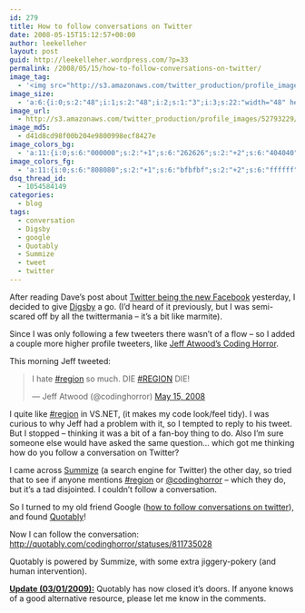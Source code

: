 ```yaml
---
id: 279
title: How to follow conversations on Twitter
date: 2008-05-15T15:12:57+00:00
author: leekelleher
layout: post
guid: http://leekelleher.wordpress.com/?p=33
permalink: /2008/05/15/how-to-follow-conversations-on-twitter/
image_tag:
  - '<img src="http://s3.amazonaws.com/twitter_production/profile_images/52793229/coding-horror-official-logo-small_normal.png?w=560" style="vertical-align:middle;"   alt=""    />'
image_size:
  - 'a:6:{i:0;s:2:"48";i:1;s:2:"48";i:2;s:1:"3";i:3;s:22:"width="48" height="48"";s:4:"bits";s:1:"8";s:4:"mime";s:9:"image/png";}'
image_url:
  - http://s3.amazonaws.com/twitter_production/profile_images/52793229/coding-horror-official-logo-small_normal.png
image_md5:
  - d41d8cd98f00b204e9800998ecf8427e
image_colors_bg:
  - 'a:11:{i:0;s:6:"000000";s:2:"+1";s:6:"262626";s:2:"+2";s:6:"404040";s:2:"+3";s:6:"808080";s:2:"+4";s:6:"bfbfbf";s:2:"+5";s:6:"e6e6e6";i:-1;s:6:"000000";i:-2;s:6:"000000";i:-3;s:6:"000000";i:-4;s:6:"000000";i:-5;s:6:"000000";}'
image_colors_fg:
  - 'a:11:{i:0;s:6:"808080";s:2:"+1";s:6:"bfbfbf";s:2:"+2";s:6:"ffffff";s:2:"+3";s:6:"000000";s:2:"+4";s:6:"000000";s:2:"+5";s:6:"000000";i:-1;s:6:"808080";i:-2;s:6:"808080";i:-3;s:6:"808080";i:-4;s:6:"808080";i:-5;s:6:"808080";}'
dsq_thread_id:
  - 1054584149
categories:
  - blog
tags:
  - conversation
  - Digsby
  - google
  - Quotably
  - Summize
  - tweet
  - twitter
---
```

After reading Dave&#8217;s post about [Twitter being the new Facebook](http://www.webdeveloper2.com/blog/2008/05/twitter-is-new-facebook.html) yesterday, I decided to give [Digsby](http://www.digsby.com/) a go. (I&#8217;d heard of it previously, but I was semi-scared off by all the twittermania &#8211; it&#8217;s a bit like marmite).

Since I was only following a few tweeters there wasn&#8217;t of a flow &#8211; so I added a couple more higher profile tweeters, like [Jeff Atwood&#8217;s Coding Horror](http://twitter.com/codinghorror/).

This morning Jeff tweeted:

<blockquote class="twitter-tweet" width="500">
  <p>
    I hate <a href="https://twitter.com/hashtag/region?src=hash">#region</a> so much. DIE <a href="https://twitter.com/hashtag/REGION?src=hash">#REGION</a> DIE!
  </p>
  
  <p>
    &mdash; Jeff Atwood (@codinghorror) <a href="https://twitter.com/codinghorror/status/811735028">May 15, 2008</a>
  </p>
</blockquote>



I quite like [#region](http://msdn.microsoft.com/en-us/library/9a1ybwek(VS.71).aspx) in VS.NET, (it makes my code look/feel tidy). I was curious to why Jeff had a problem with it, so I tempted to reply to his tweet. But I stopped &#8211; thinking it was a bit of a fan-boy thing to do. Also I&#8217;m sure someone else would have asked the same question&#8230; which got me thinking how do you follow a conversation on Twitter?

I came across [Summize](http://summize.com/) (a search engine for Twitter) the other day, so tried that to see if anyone mentions [#region](http://summize.com/search?q=%23region) or [@codinghorror](http://summize.com/search?q=%40codinghorror) &#8211; which they do, but it&#8217;s a tad disjointed. I couldn&#8217;t follow a conversation.

So I turned to my old friend Google ([how to follow conversations on twitter](http://www.google.co.uk/search?q=how+to+follow+conversations+on+twitter)), and found [Quotably](http://quotably.com/)!

Now I can follow the conversation: <http://quotably.com/codinghorror/statuses/811735028>

Quotably is powered by Summize, with some extra jiggery-pokery (and human intervention).

**<span style="text-decoration:underline;">Update (03/01/2009):</span>** Quotably has now closed it&#8217;s doors. If anyone knows of a good alternative resource, please let me know in the comments.